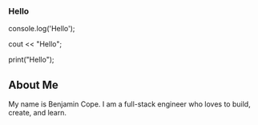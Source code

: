 ### Hello
console.log('Hello');

cout << "Hello";

print("Hello");

## About Me
My name is Benjamin Cope. I am a full-stack engineer who loves to build, create, and learn.
